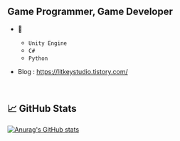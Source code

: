 ## Game Programmer, Game Developer

- 🌱
  - `Unity Engine`
  - `C#`
  - `Python`

- Blog : <https://litkeystudio.tistory.com/>

<br>

## &#x1f4c8; GitHub Stats

[![Anurag's GitHub stats](https://github-readme-stats.vercel.app/api?username=LittleRookey)](https://github.com/anuraghazra/github-readme-stats)





<!--
**LittleRookey/LittleRookey** is a ✨ _special_ ✨ repository because its `README.md` (this file) appears on your GitHub profile.

Here are some ideas to get you started:

- 🔭 I’m currently working on a multiplayer Coop Game. 
- 🌱 I’m currently learning ...
- 👯 I’m looking to collaborate on ...
- 🤔 I’m looking for help with ...
- 💬 Ask me about ...
- 📫 How to reach me: ...
- 😄 Pronouns: ...
- ⚡ Fun fact: ...
-->
